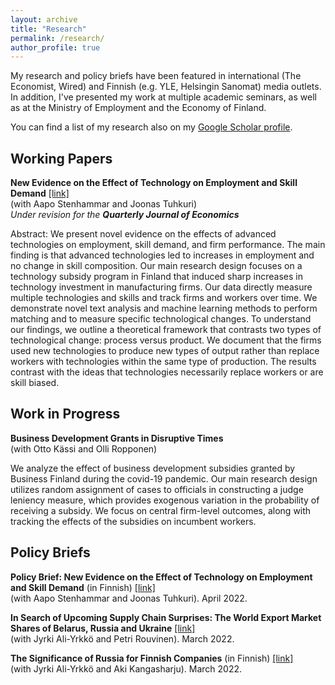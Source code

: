 ```yaml
---
layout: archive
title: "Research"
permalink: /research/
author_profile: true
---
```


My research and policy briefs have been featured in international (The Economist, Wired) and Finnish (e.g. YLE, Helsingin Sanomat) media outlets. In addition, I've presented my work at multiple academic seminars, as well as at the Ministry of Employment and the Economy of Finland.

You can find a list of my research also on my [Google Scholar profile](https://scholar.google.fi/citations?user=BWlNAqgAAAAJ&hl=en "Google Scholar").


## Working Papers

<p id="single-spaced">
<b>New Evidence on the Effect of Technology on Employment and Skill Demand</b> <a href="https://papers.ssrn.com/sol3/papers.cfm?abstract_id=4081625">[link]</a><br>
(with Aapo Stenhammar and Joonas Tuhkuri)<br>
<em>Under revision for the <b>Quarterly Journal of Economics</b></em><br>
</p>

Abstract: We present novel evidence on the effects of advanced technologies on employment, skill demand, and firm performance. The main finding is that advanced technologies led to increases in employment and no change in skill composition. Our main research design focuses on a technology subsidy program in Finland that induced sharp increases in technology investment in manufacturing firms. Our data directly measure multiple technologies and skills and track firms and workers over time. We demonstrate novel text analysis and machine learning methods to perform matching and to measure specific technological changes. To understand our findings, we outline a theoretical framework that contrasts two types of technological change: process versus product. We document that the firms used new technologies to produce new types of output rather than replace workers with technologies within the same type of production. The results contrast with the ideas that technologies necessarily replace workers or are skill biased.

## Work in Progress

<p id="single-spaced">
<b>Business Development Grants in Disruptive Times</b><br>
(with Otto Kässi and Olli Ropponen)<br>
</p>

We analyze the effect of business development subsidies granted by Business Finland during the covid-19
pandemic. Our main research design utilizes random assignment of cases to officials in constructing a judge
leniency measure, which provides exogenous variation in the probability of receiving a subsidy. We focus on
central firm-level outcomes, along with tracking the effects of the subsidies on incumbent workers.

## Policy Briefs

<p id="single-spaced">
<b>Policy Brief: New Evidence on the Effect of Technology on Employment and Skill Demand</b> (in Finnish) <a href="https://www.etla.fi/wp-content/uploads/ETLA-Muistio-Brief-108.pdf">[link]</a><br>
(with Aapo Stenhammar and Joonas Tuhkuri). April 2022.<br>
</p>

<p id="single-spaced">
<b>In Search of Upcoming Supply Chain Surprises: The World Export Market Shares of Belarus, Russia and Ukraine</b> <a href="https://www.etla.fi/wp-content/uploads/ETLA-Muistio-Brief-107.pdf">[link]</a><br>
(with Jyrki Ali-Yrkkö and Petri Rouvinen). March 2022.<br>
</p>

<p id="single-spaced">
<b>The Significance of Russia for Finnish Companies</b> (in Finnish) <a href="https://www.etla.fi/wp-content/uploads/ETLA-Muistio-Brief-105.pdf">[link]</a><br>
(with Jyrki Ali-Yrkkö and Aki Kangasharju). March 2022.<br>
</p>